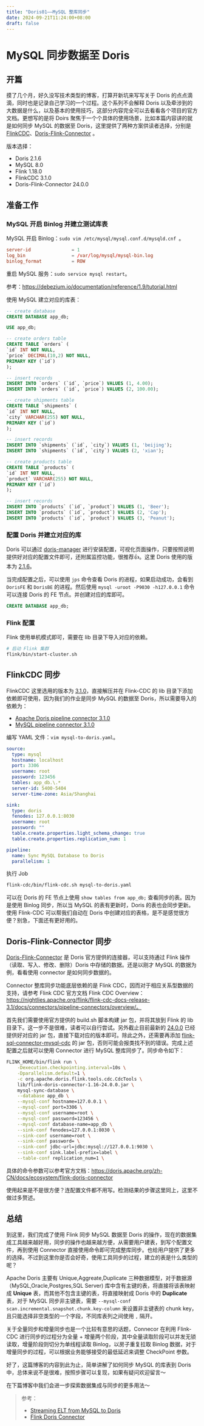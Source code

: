 ```yaml
---
title: "Doris01——MySQL 整库同步"
date: 2024-09-21T11:24:00+08:00
draft: false
---
```


# MySQL 同步数据至 Doris

## 开篇

摸了几个月，好久没写技术类型的博客，打算开新坑来写写关于 Doris 的点点滴滴，同时也是记录自己学习的一个过程。这个系列不会解释 Doris 以及牵涉到的大数据是什么，以及基本的使用技巧，这部分内容完全可以去看看各个项目的官方文档。更想写的是将 Doirs 聚焦于一个个具体的使用场景，比如本篇内容讲的就是如何同步 MySQL 的数据至 Doris，这里提供了两种方案供读者选择，分别是 [FlinkCDC](https://nightlies.apache.org/flink/flink-cdc-docs-master/docs/get-started/quickstart/mysql-to-doris/)、[Doris-Flink-Connector](https://doris.apache.org/docs/3.0/ecosystem/flink-doris-connector/) 。

版本选择：

- Doris 2.1.6
- MySQL 8.0
- Flink 1.18.0
- FlinkCDC 3.1.0
- Doris-Flink-Connector 24.0.0

## 准备工作

### MySQL 开启 Binlog 并建立测试库表

MySQL 开启 Binlog：`sudo vim /etc/mysql/mysql.conf.d/mysqld.cnf `。

```conf
server-id               = 1
log_bin                 = /var/log/mysql/mysql-bin.log
binlog_format           = ROW
```

重启 MySQL 服务：`sudo service mysql restart`。

参考：https://debezium.io/documentation/reference/1.9/tutorial.html

使用 MySQL 建立对应的库表：

```sql
-- create database
CREATE DATABASE app_db;

USE app_db;

-- create orders table
CREATE TABLE `orders` (
`id` INT NOT NULL,
`price` DECIMAL(10,2) NOT NULL,
PRIMARY KEY (`id`)
);

-- insert records
INSERT INTO `orders` (`id`, `price`) VALUES (1, 4.00);
INSERT INTO `orders` (`id`, `price`) VALUES (2, 100.00);

-- create shipments table
CREATE TABLE `shipments` (
`id` INT NOT NULL,
`city` VARCHAR(255) NOT NULL,
PRIMARY KEY (`id`)
);

-- insert records
INSERT INTO `shipments` (`id`, `city`) VALUES (1, 'beijing');
INSERT INTO `shipments` (`id`, `city`) VALUES (2, 'xian');

-- create products table
CREATE TABLE `products` (
`id` INT NOT NULL,
`product` VARCHAR(255) NOT NULL,
PRIMARY KEY (`id`)
);

-- insert records
INSERT INTO `products` (`id`, `product`) VALUES (1, 'Beer');
INSERT INTO `products` (`id`, `product`) VALUES (2, 'Cap');
INSERT INTO `products` (`id`, `product`) VALUES (3, 'Peanut');
```

### 配置 Doris 并建立对应的库

Doris 可以通过 [doris-manager](https://docs.selectdb.com/docs/enterprise/cluster-manager-guide/deployment-guide/deployment-guide-24.x) 进行安装配置，可视化页面操作，只要按照说明提供好对应的配置文件即可，还附属监控功能，很推荐👍。这里 Doris 使用的版本为 [2.1.6](https://apache-doris-releases.oss-accelerate.aliyuncs.com/apache-doris-2.1.6-bin-x64.tar.gz)。

当完成配置之后，可以使用 `jps` 命令查看 Doris 的进程，如果启动成功，会看到 `DorisFE` 和 `DorisBE` 的进程。然后使用 `mysql -uroot -P9030 -h127.0.0.1` 命令可以连接 Doris 的 FE 节点。并创建对应的库即可。

```sql
CREATE DATABASE app_db;
```

### Flink 配置

Flink 使用单机模式即可，需要在 lib 目录下导入对应的依赖。

```bash
# 启动 Flink 集群
flink/bin/start-cluster.sh
```

## FlinkCDC 同步

FlinkCDC 这里选用的版本为 [3.1.0](https://archive.apache.org/dist/flink/flink-cdc-3.1.0/flink-cdc-3.1.0-bin.tar.gz)，直接解压并在 Flink-CDC 的 lib 目录下添加依赖即可使用，因为我们的作业是同步 MySQL 的数据至 Doris，所以需要导入的依赖为：

- [Apache Doris pipeline connector 3.1.0](https://repo1.maven.org/maven2/org/apache/flink/flink-cdc-pipeline-connector-mysql/3.1.0/flink-cdc-pipeline-connector-mysql-3.1.0.jar)
- [MySQL pipeline connector 3.1.0](https://repo1.maven.org/maven2/org/apache/flink/flink-cdc-pipeline-connector-doris/3.1.0/flink-cdc-pipeline-connector-doris-3.1.0.jar)

编写 YAML 文件：`vim mysql-to-doris.yaml`。

```yaml
source:
  type: mysql
  hostname: localhost
  port: 3306
  username: root
  password: 123456
  tables: app_db.\.*
  server-id: 5400-5404
  server-time-zone: Asia/Shanghai

sink:
  type: doris
  fenodes: 127.0.0.1:8030
  username: root
  password: ""
  table.create.properties.light_schema_change: true
  table.create.properties.replication_num: 1

pipeline:
  name: Sync MySQL Database to Doris
  parallelism: 1
```

执行 Job

```bash
flink-cdc/bin/flink-cdc.sh mysql-to-doris.yaml
```

可以在 Doris 的 FE 节点上使用 `show tables from app_db;` 查看同步的表。因为是使用 Binlog 同步，所以当 MySQL 的表有更新时，Doris 的表也会同步更新。使用 Flink-CDC 可以帮我们自动在 Doris 中创建对应的表格，是不是感觉很方便？别急，下面还有更好用的。

## Doris-Flink-Connector 同步

[Doris-Flink-Connector](https://github.com/apache/doris-flink-connector) 是 Doris 官方提供的连接器，可以支持通过 Flink 操作（读取、写入、修改、删除）Doris 中存储的数据。还是以刚才 MySQL 的数据为例，看看使用 connector 是如何同步数据的。

Connector 整库同步功能底层依赖的是 Flink CDC，因而对于相应关系型数据的支持，请参考 Flink CDC 官方文档 Flink CDC Overview：https://nightlies.apache.org/flink/flink-cdc-docs-release-3.1/docs/connectors/pipeline-connectors/overview/。

首先我们需要使用官方提供的 build.sh 脚本构建 jar 包，并将其放到 Flink 的 lib 目录下。这一步不是很难，读者可以自行尝试。另外截止目前最新的 [24.0.0](https://github.com/apache/doris-flink-connector/releases/tag/24.0.0) 已经提供好对应的 jar 包，直接下载对应的版本即可。除此之外，还需要再添加 [flink-sql-connector-mysql-cdc](https://repo1.maven.org/maven2/org/apache/flink/flink-sql-connector-mysql-cdc/3.1.0/flink-sql-connector-mysql-cdc-3.1.0.jar) 的 jar 包，否则可能会报类找不到的错误。完成上述配置之后就可以使用 Connector 进行 MySQL 整库同步了。同步命令如下：

```bash
FLINK_HOME/bin/flink run \
    -Dexecution.checkpointing.interval=10s \
    -Dparallelism.default=1 \
    -c org.apache.doris.flink.tools.cdc.CdcTools \
    lib/flink-doris-connector-1.16-24.0.0.jar \
    mysql-sync-database \
    --database app_db \
    --mysql-conf hostname=127.0.0.1 \
    --mysql-conf port=3306 \
    --mysql-conf username=root \
    --mysql-conf password=123456 \
    --mysql-conf database-name=app_db \
    --sink-conf fenodes=127.0.0.1:8030 \
    --sink-conf username=root \
    --sink-conf password= \
    --sink-conf jdbc-url=jdbc:mysql://127.0.0.1:9030 \
    --sink-conf sink.label-prefix=label \
    --table-conf replication_num=1 \
```

具体的命令参数可以参考官方文档：https://doris.apache.org/zh-CN/docs/ecosystem/flink-doris-connector

使用起来是不是很方便？连配置文件都不用写。检测结果的步骤这里同上，这里不做过多赘述。

<!-- ## SeaTunnel 同步 -->

## 总结

到这里，我们完成了使用 Flink 同步 MySQL 数据至 Doris 的操作，现在的数据集成工具越来越好用，同步的操作也越来越方便，从需要用户建表，到写个配置文件，再到使用 Connector 直接使用命令即可完成整库同步。也给用户提供了更多的选择。不过到这里你是否会好奇，使用工具同步的过程，建立的表是什么类型的呢？

Apache Doris 主要有 Unique,Aggreate,Duplicate 三种数据模型，对于数据源（MySQL,Oracle,Postgres,SQL Server) 库中含有主键的表，将直接将该表映射成 **Unique** 表，而其他不包含主键的表，将直接映射成 Doris 中的 **Duplicate** 表，对于 MySQL 同步非主键表，需要 `--mysql-conf scan.incremental.snapshot.chunk.key-column` 来设置非主键表的 chunk key，且只能选择非空类型的一个字段，不同库表列之间使用 `,` 隔开。

关于全量同步和增量同步也是一个比较有意思的话题，Connecor 在利用 Flink-CDC 进行同步的过程分为全量 + 增量两个阶段，其中全量读取阶段可以并发无锁读取，增量阶段则切分为单线程读取 Binlog，以房子重复拉取 Binlog 数据，对于增量同步的过程，可以根据业务能够接受的最低延迟来调整 CheckPoint 参数。

好了，这篇博客的内容到此为止，简单讲解了如何同步 MySQL 的库表到 Doris 中，总体来说不是很难，按照步骤可以复现，如果有疑问欢迎留言～

在下篇博客中我们会进一步探索数据集成与同步的更多用法～

> 参考：
>   - [Streaming ELT from MySQL to Doris](https://nightlies.apache.org/flink/flink-cdc-docs-release-3.1/docs/get-started/quickstart/mysql-to-doris/)
>   - [Flink Doris Connector](https://doris.apache.org/zh-CN/docs/ecosystem/flink-doris-connector)
